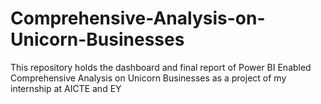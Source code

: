 # Comprehensive-Analysis-on-Unicorn-Businesses
This repository holds the dashboard and final report of Power BI Enabled Comprehensive Analysis on Unicorn Businesses as a project of my internship at AICTE and EY
